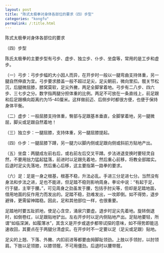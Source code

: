 ```yaml
---
layout: post
title: "陈式太极拳对身体各部位的要求（四）步型"
categories: "kongfu"
permalink: /:title.html
---
```

陈式太极拳对身体各部位的要求

（四）步型

陈氏太极拳的主要步型有弓步、虚步、独立步、仆步、坐盘等，常用的是工步和虚步。

（一）弓步：弓步步幅的大小因人而异，在开步时一般以一腿弯曲支持体重，另一腿自然伸直为宜。弓步要求膝盖一般不超过足尖，足尖朝前，微向里扣。髋关节松沉，后腿微屈膝，膝窝莫软，足尖外撇，两足全脚掌着地。弓步有二八步、四六步、三七步之分。数字指两腿分担体重的比例。两足不可放在一条直线上，前足跟和后足跟横向距离约为15-40厘米。这样做前迈、后侧步时都很方便，也便于保持身体平衡。

（二）虚步：一般屈膝支持体重，臀部与足跟基本垂直，全脚掌着地，另一腿微屈，脚尖或足跟自然着地！

（三）独立步：一腿屈膝，支持体重，另一腿屈膝提起。

（四）仆步：一腿屈膝下蹲，另一腿力以脚内侧或足跟向侧或斜前方贴地产出。

（五）坐盘：两腿成左前右后，或右前左后交叉平蹲。步法进退变换时要轻灵自然，不要用拙力猛起猛落，前进时以足跟先着地，然后重心前移，将教全部踏实。后退时足尖先落地，然后重心后移，这主要指第一路拳的要求。

（六）足：足是一身之根基，根基不稳，升法必乱。手进三分足进七分。当然没有身法和步法之进，足也不能进，但足踏不稳则影响周身。拳论中说：“有起于足，行于腿，主宰于腰。”，可见周身之劲虽发于腰，包括手肘尖等，但却是足踏地面，借用地面的反作用力而发出的。足踏不稳，劲难发出，一攻即倒。如不得势，退步避锋，更需留神踏稳。因此，足和其他部位一样，也很重要。

足踏地时要五趾抓地，使足心含空，涌泉穴要虚。退步时足尖先着地。旋转倒退时，如倒卷红，以足跟贴地铲出。左右开步时以足内侧贴地产出。足贴地要轻，所谓“如临深渊，如履薄冰”，其含义是开步或退步都带试探的意味，如不得势即能迅速收回，其要点在于两腿分清虚实。在开步时不一定要以足（足尖或足跟）贴地。

足尖的上翘、下落、外撇、内扣前进等都要由拇脚趾领劲。上肢以手领肘，以肘领肩。下肢以足领膝，以膝领髋，不可用僵劲。后退时以腰带髋，
